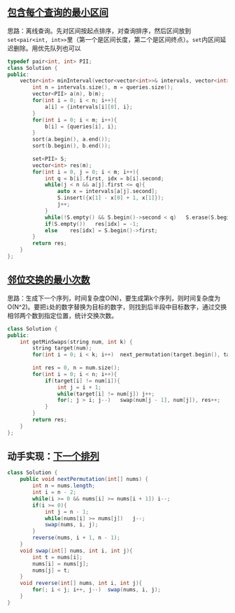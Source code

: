 ## [包含每个查询的最小区间](https://leetcode-cn.com/problems/minimum-interval-to-include-each-query/)

思路：离线查询。先对区间按起点排序，对查询排序，然后区间放到`set<pair<int, int>>`里（第一个是区间长度，第二个是区间终点）。`set`内区间延迟删除。用优先队列也可以

```c++
typedef pair<int, int> PII;
class Solution {
public:
    vector<int> minInterval(vector<vector<int>>& intervals, vector<int>& queries) {
        int n = intervals.size(), m = queries.size();
        vector<PII> a(n), b(m);
        for(int i = 0; i < n; i++){
            a[i] = {intervals[i][0], i};
        }
        for(int i = 0; i < m; i++){
            b[i] = {queries[i], i};
        }
        sort(a.begin(), a.end());
        sort(b.begin(), b.end());
        
        set<PII> S;
        vector<int> res(m);
        for(int i = 0, j = 0; i < m; i++){
            int q = b[i].first, idx = b[i].second;
            while(j < n && a[j].first <= q){
                auto x = intervals[a[j].second];
                S.insert({x[1] - x[0] + 1, x[1]});
                j++;
            }
            while(!S.empty() && S.begin()->second < q)   S.erase(S.begin());
            if(S.empty())   res[idx] = -1;
            else    res[idx] = S.begin()->first;
        }
        return res;
    }
};
```



## [邻位交换的最小次数](https://leetcode-cn.com/problems/minimum-adjacent-swaps-to-reach-the-kth-smallest-number/)

思路：生成下一个序列，时间复杂度O(N)，要生成第k个序列，则时间复杂度为O(N^2)。要把`i`处的数字替换为目标的数字，则找到后半段中目标数字，通过交换相邻两个数到指定位置，统计交换次数。

```c++
class Solution {
public:
    int getMinSwaps(string num, int k) {
        string target(num);
        for(int i = 0; i < k; i++)  next_permutation(target.begin(), target.end());
        
        int res = 0, n = num.size();
        for(int i = 0; i < n; i++){
            if(target[i] != num[i]){
                int j = i + 1;
                while(target[i] != num[j]) j++;
                for(; j > i; j--)   swap(num[j - 1], num[j]), res++;
            }
        }
        return res;
    }
};
```



## 动手实现：[下一个排列](https://leetcode-cn.com/problems/next-permutation/)

```java
class Solution {
    public void nextPermutation(int[] nums) {
        int n = nums.length;
        int i = n - 2;
        while(i >= 0 && nums[i] >= nums[i + 1]) i--;
        if(i >= 0){
            int j = n - 1;
            while(nums[i] >= nums[j])   j--;
            swap(nums, i, j);
        }
        reverse(nums, i + 1, n - 1);
    }
    void swap(int[] nums, int i, int j){
        int t = nums[i];
        nums[i] = nums[j];
        nums[j] = t;
    }
    void reverse(int[] nums, int i, int j){
        for(; i < j; i++, j--)  swap(nums, i, j);
    }
}
```

